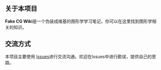 ## 关于本项目

**Fake CG Wiki**是一个伪装成维基的图形学学习笔记，你可以在这里找到图形学相关的知识。

## 交流方式

本项目主要使用 [Issues](https://github.com/OI-wiki/OI-wiki/issues)进行交流沟通。欢迎在Issues中进行勘误，提供自己的思路。